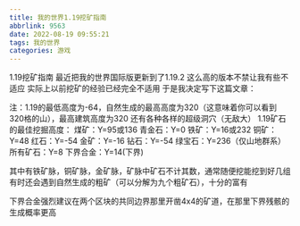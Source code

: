 ```yaml
---
title: 我的世界1.19挖矿指南
abbrlink: 9563
date: 2022-08-19 09:55:21
tags: 我的世界
categories: 游戏
---
```

1.19挖矿指南
最近把我的世界国际版更新到了1.19.2
这么高的版本不禁让我有些不适应
实际上以前挖矿的经验已经完全不适用
于是我决定写下这篇文章：
<!-- more -->
注：1.19的最低高度为-64，自然生成的最高高度为320（这意味着你可以看到320格的山），最高建筑高度为320
还有各种各样的超级洞穴（无敌大）
1.19矿石的最佳挖掘高度：
煤矿：Y=95或136
青金石：Y=0
铁矿：Y=16或232
铜矿：Y=48
红石：Y=-54
金矿：Y=-16
钻石：Y=-54
绿宝石：Y=236（仅山地群系）
所有矿石：Y=8
下界合金：Y=14(下界)

其中有铁矿脉，铜矿脉，金矿脉，矿脉中矿石不计其数，通常随便挖能挖到好几组
有时还会遇到自然生成的粗矿（可以分解为九个粗矿石），十分的富有

下界合金强烈建议在两个区块的共同边界那里开凿4x4的矿道，在那里下界残骸的生成概率更高
